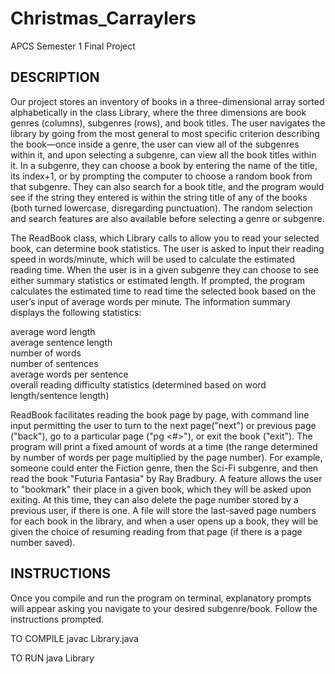 # Christmas_Carraylers
APCS Semester 1 Final Project

## DESCRIPTION 

Our project stores an inventory of books in a three-dimensional array sorted alphabetically in the class Library, where the three dimensions are book genres (columns), subgenres (rows), and book titles. The user navigates the library by going from the most general to most specific criterion describing the book—once inside a genre, the user can view all of the subgenres within it, and upon selecting a subgenre, can view all the book titles within it. In a subgenre, they can choose a book by entering the name of the title, its index+1, or by prompting the computer to choose a random book from that subgenre. They can also search for a book title, and the program would see if the string they entered is within the string title of any of the books (both turned lowercase, disregarding punctuation). The random selection and search features are also available before selecting a genre or subgenre.

The ReadBook class, which Library calls to allow you to read your selected book, can determine book statistics. The user is asked to input their reading speed in words/minute, which will be used to calculate the estimated reading time. When the user is in a given subgenre they can choose to see either summary statistics or estimated length. If prompted, the program calculates the estimated time to read time the selected book based on the user’s input of average words per minute. The information summary displays the following statistics:

average word length<br /> 
average sentence length<br /> 
number of words<br /> 
number of sentences<br /> 
average words per sentence<br /> 
overall reading difficulty statistics (determined based on word length/sentence length)

ReadBook facilitates reading the book page by page, with command line input permitting the user to turn to the next page("next") or previous page ("back"), go to a particular page ("pg <#>"), or exit the book ("exit"). The program will print a fixed amount of words at a time (the range determined by number of words per page multiplied by the page number).
For example, someone could enter the Fiction genre, then the Sci-Fi subgenre, and then read the book "Futuria Fantasia" by Ray Bradbury.
A feature allows the user to "bookmark" their place in a given book, which they will be asked upon exiting. At this time, they can also delete the page number stored by a previous user, if there is one. A file will store the last-saved page numbers for each book in the library, and when a user opens up a book, they will be given the choice of resuming reading from that page (if there is a page number saved).

## INSTRUCTIONS 

Once you compile and run the program on terminal, explanatory prompts will appear asking you navigate to your desired subgenre/book. Follow the instructions prompted.

TO COMPILE
javac Library.java

TO RUN
java Library